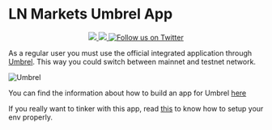 # LN Markets Umbrel App

<p align="center">
  <a href="https://github.com/ln-markets/umbrel/releases" alt="Build">
    <img src="https://img.shields.io/github/workflow/status/ln-markets/umbrel/build" />
  </a>
  <a href="https://github.com/ln-markets/umbrel/releases" alt="Release">
    <img src="https://img.shields.io/github/v/release/ln-markets/umbrel" />
  </a>
  <a href="https://twitter.com/LNMarkets">
    <img src="https://img.shields.io/twitter/follow/LNMarkets?style=social"
        alt="Follow us on Twitter">
  </a>
</p>

As a regular user you must use the official integrated application through [Umbrel](https://github.com/getumbrel/umbrel). This way you could switch between mainnet and testnet network.

![Umbrel](https://user-images.githubusercontent.com/45034541/140373859-66b7fa6d-5eeb-4fc5-8608-d139e8677267.png)

You can find the information about how to build an app for Umbrel [here](https://github.com/getumbrel/umbrel/tree/b768bcf9e90e51cb6cc13ddb8a8a2a905ac2017b/apps)

If you really want to tinker with this app, read [this](https://github.com/ln-markets/umbrel/tree/master/dev/README.md) to know how to setup your env properly.
